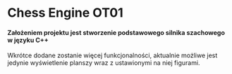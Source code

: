 # Chess Engine OT01

#### Założeniem projektu jest stworzenie podstawowego silnika szachowego w języku C++

Wkrótce dodane zostanie więcej funkcjonalności, aktualnie możliwe jest jedynie wyświetlenie planszy wraz z ustawionymi na niej figurami.
